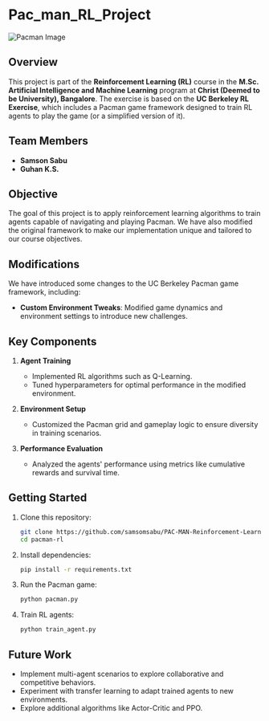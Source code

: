 # Pac_man_RL_Project

![Pacman Image](assets/pacman.png)

## Overview

This project is part of the **Reinforcement Learning (RL)** course in the **M.Sc. Artificial Intelligence and Machine Learning** program at **Christ (Deemed to be University), Bangalore**. The exercise is based on the **UC Berkeley RL Exercise**, which includes a Pacman game framework designed to train RL agents to play the game (or a simplified version of it).

## Team Members

- **Samson Sabu**  
- **Guhan K.S.**

## Objective

The goal of this project is to apply reinforcement learning algorithms to train agents capable of navigating and playing Pacman. We have also modified the original framework to make our implementation unique and tailored to our course objectives.

## Modifications

We have introduced some changes to the UC Berkeley Pacman game framework, including:

- **Custom Environment Tweaks**: Modified game dynamics and environment settings to introduce new challenges.  

## Key Components

1. **Agent Training**  
   - Implemented RL algorithms such as Q-Learning.  
   - Tuned hyperparameters for optimal performance in the modified environment.

2. **Environment Setup**  
   - Customized the Pacman grid and gameplay logic to ensure diversity in training scenarios.

3. **Performance Evaluation**  
   - Analyzed the agents' performance using metrics like cumulative rewards and survival time.

## Getting Started

1. Clone this repository:  
   ```bash
   git clone https://github.com/samsomsabu/PAC-MAN-Reinforcement-Learning-Project/blob/main/Readme.md
   cd pacman-rl
   ```

2. Install dependencies:  
   ```bash
   pip install -r requirements.txt
   ```

3. Run the Pacman game:  
   ```bash
   python pacman.py
   ```

4. Train RL agents:  
   ```bash
   python train_agent.py
   ```

## Future Work

- Implement multi-agent scenarios to explore collaborative and competitive behaviors.  
- Experiment with transfer learning to adapt trained agents to new environments.  
- Explore additional algorithms like Actor-Critic and PPO.
